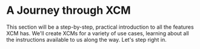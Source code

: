 # A Journey through XCM

This section will be a step-by-step, practical introduction to all the features XCM has.
We'll create XCMs for a variety of use cases, learning about all the instructions available to us along the way.
Let's step right in.
